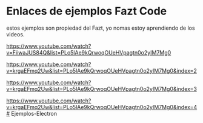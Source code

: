 # Enlaces de ejemplos Fazt Code

estos ejemplos son propiedad del Fazt, yo nomas estoy aprendiendo de los videos.

https://www.youtube.com/watch?v=FiiwaJUS84Q&list=PLo5lAe9kQrwoqOUeHVpagtn0o2yIM7Mg0

https://www.youtube.com/watch?v=krgaEFmq2Uw&list=PLo5lAe9kQrwoqOUeHVpagtn0o2yIM7Mg0&index=2

https://www.youtube.com/watch?v=krgaEFmq2Uw&list=PLo5lAe9kQrwoqOUeHVpagtn0o2yIM7Mg0&index=3

https://www.youtube.com/watch?v=krgaEFmq2Uw&list=PLo5lAe9kQrwoqOUeHVpagtn0o2yIM7Mg0&index=4# Ejemplos-Electron
